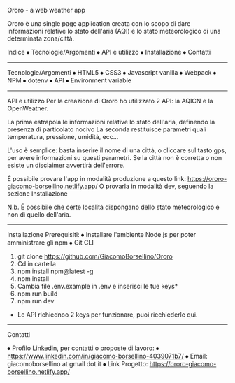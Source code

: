 Ororo - a web weather app

Ororo è una single page application creata con lo scopo di dare informazioni relative lo stato dell'aria (AQI) e lo stato meteorologico di una determinata zona/città.

Indice
⦁	Tecnologie/Argomenti
⦁	API e utilizzo
⦁	Installazione
⦁	Contatti
______________________________________________________________

Tecnologie/Argomenti
⦁	HTML5
⦁	CSS3
⦁	Javascript vanilla
⦁	Webpack
⦁	NPM
⦁	dotenv
⦁	API
⦁	Environment variable
______________________________________________________________

API e utilizzo
Per la creazione di Ororo ho utilizzato 2 API: 
la AQICN e la OpenWeather.

La prima estrapola le informazioni relative lo stato dell'aria, definendo la presenza di particolato nocivo
La seconda restituisce parametri quali temperatura, pressione, umidità, ecc...

L'uso è semplice: basta inserire il nome di una città, o cliccare sul tasto gps, per avere informazioni su questi parametri.
Se la città non è corretta o non esiste un disclaimer avvertirà dell'errore.

É possibile provare l'app in modalità produzione a questo link: https://ororo-giacomo-borsellino.netlify.app/
O provarla in modalità dev, seguendo la sezione Installazione

N.b. É possibile che certe località dispongano dello stato meteorologico e non di quello dell'aria.
______________________________________________________________

Installazione
Prerequisiti: 
⦁	Installare l'ambiente Node.js per poter amministrare gli npm
⦁	Git CLI

1.	git clone https://github.com/GiacomoBorsellino/Ororo
2.	Cd in cartella
3.	npm install npm@latest -g
4.	npm install 
5.	Cambia file .env.example in .env e inserisci le tue keys*
6.	npm run build
7.	npm run dev

* Le API richiednoo 2 keys per funzionare, puoi riechiederle qui.
______________________________________________________________

Contatti

⦁	Profilo Linkedin, per contatti o proposte di lavoro:
⦁		https://www.linkedin.com/in/giacomo-borsellino-4039071b7/
⦁	Email: giacomoborsellino at gmail dot it
⦁	Link Progetto: https://ororo-giacomo-borsellino.netlify.app/
 